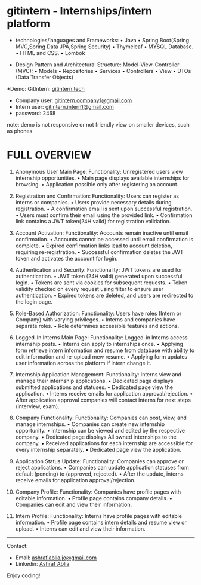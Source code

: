 # gitintern - Internships/intern platform 

* technologies/languages and Frameworks:
• Java
• Spring Boot(Spring MVC,Spring Data JPA,Spring Security)
• Thymeleaf
• MYSQL Database.
• HTML and CSS.
• Lombok


* Design Pattern and Architectural Structure:
Model-View-Controller (MVC):
• Models
• Repositories
• Services 
• Controllers
• View
• DTOs (Data Transfer Objects)

*Demo:
GitIntern: [gitintern.tech](https://gitintern.tech/)
- Company user: gitintern.company1@gmail.com
- Intern user:  gitintern.intern1@gmail.com
- password: 2468 

note: demo is not responsive or not friendly view on smaller devices, such as phones


# FULL OVERVIEW
1. Anonymous User Main Page:
Functionality: Unregistered users view internship opportunities.
• Main page displays available internships for browsing.
• Application possible only after registering an account.

2. Registration and Confirmation:
Functionality: Users can register as interns or companies.
• Users provide necessary details during registration.
• A confirmation email is sent upon successful registration.
• Users must confirm their email using the provided link.
• Confirmation link contains a JWT token(24H vaild) for registration validation.

3. Account Activation:
Functionality: Accounts remain inactive until email confirmation.
• Accounts cannot be accessed until email confirmation is complete.
• Expired confirmation links lead to account deletion, requiring re-registration.
• Successful confirmation deletes the JWT token and activates the account for login.

4. Authentication and Security:
Functionality: JWT tokens are used for authentication.
• JWT token (24H valid) generated upon successful login.
• Tokens are sent via cookies for subsequent requests.
• Token validity checked on every request using filter to ensure user authentication.
• Expired tokens are deleted, and users are redirected to the login page.

5. Role-Based Authorization:
Functionality: Users have roles (Intern or Company) with varying privileges.
• Interns and companies have separate roles.
• Role determines accessible features and actions.

6. Logged-In Interns Main Page:
Functionality: Logged-in Interns access internship posts.
• Interns can apply to internships once.
• Applying form retrieve intern information and resume from database with ability 
to edit information and re-upload mew resume.
• Applying form updates user information across the platform if intern change it.

7. Internship Application Management:
Functionality: Interns view and manage their internship applications.
• Dedicated page displays submitted applications and statuses.
• Dedicated page view the application.
• Interns receive emails for application approval/rejection.
• After application approval companies will contact interns for next steps (interview,
exam).

8. Company Functionality:
Functionality: Companies can post, view, and manage internships.
• Companies can create new internship opportunity.
• Internship can be viewed and edited by the respective company.
• Dedicated page displays All owned internships to the company.
• Received applications for each internship are accessible for every internship 
separately.
• Dedicated page view the application.

9. Application Status Update:
Functionality: Companies can approve or reject applications.
• Companies can update application statuses from default (pending) to (approved, 
rejected).
• After the update, interns receive emails for application approval/rejection.

10. Company Profile:
Functionality: Companies have profile pages with editable information.
• Profile page contains company details.
• Companies can edit and view their information.

10. Intern Profile:
Functionality: Interns have profile pages with editable information.
• Profile page contains intern details and resume view or upload.
• Interns can edit and view their information.

-----------------------------------------------------------------------------------
Contact:
- Email: ashraf.ablia.jo@gmail.com
- Linkedin: [Ashraf Ablia](https://www.linkedin.com/in/ashraf-ablia/)

Enjoy coding!


